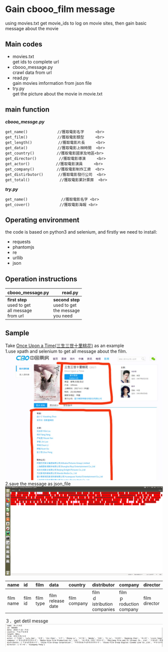 # Gain cbooo_film message
using movies.txt get movie_ids to log on movie sites, then gain basic message about the movie
## Main codes
* movies.txt <br>
get ids to complete url <br>
* cbooo_message.py <br>
crawl data from url <br>
* read.py <br>
gain movies imformation from json file <br>
* try.py <br>
get the picture about the movie in movie.txt
## main function
***cbooo_messge.py*** 

    get_name()　　　　　　　　//獲取電影名字     <br>
    get_film()　　　　　　　　//獲取電影類型     <br>
    get_length()　　　　　　　//獲取電影片長     <br>
    get_data()　　　　　　　　//獲取電影上映時間  <br>
    get_country()　　　　　　//獲取電影國家及地區<br>
    get_director()　　　　　　//獲取電影導演     <br>
    get_actor()　　　　　　　//獲取電影演員     <br>
    get_company()　　　　　　//獲取電影制作工資  <br>
    get_distirbutor()　　　　//獲取電影發行公司  <br>
    get_total()　　　　　　　　//獲取電影累計票房  <br>
***try.py***

    get_name()　　　　　　　　　//獲取電影名字 <br>
    get_cover()　　　　　　　　//獲取電影海報 <br>
## Operating environment
the code is based on python3 and selenium, and firstly we need to install:
* requests
* phantomjs
* re
* urllib
* json
## Operation instructions
|cbooo_message.py|　　read.py |
|:---|:---|
|**first step** <br> used to get <br> all message <br> from url|**second step** <br> used to get <br> the message <br> you need|
## Sample
Take [Once Upon a Time(三生三世十里桃花)](http://www.cbooo.cn/m/629924) as an example <br>
1.use xpath and selenium to get all message about the film. <br>
![sample1](https://github.com/GuaTing/chinese-movie/blob/master/sample1.jpeg) <br>
2.save the message as json_file <br>
![sample2](https://github.com/GuaTing/chinese-movie/blob/master/sample2.png) <br>

|name|id|film|data|country|distributor|company|director|actor|total|length|
|:---|:---|:---|:---|:---|:---|:---|:---|:---|:---|:---|
|film name|film id|film type|film <br> release date|film company|film <br> ｄistribution companies|film <br> ｐroduction company|film director|film <br> main actor|film total <br> box office|film ｌｅｎｇｔｈ| <br>

３．get detil messge
![sample3](https://github.com/GuaTing/chinese-movie/blob/master/sample3.png)
